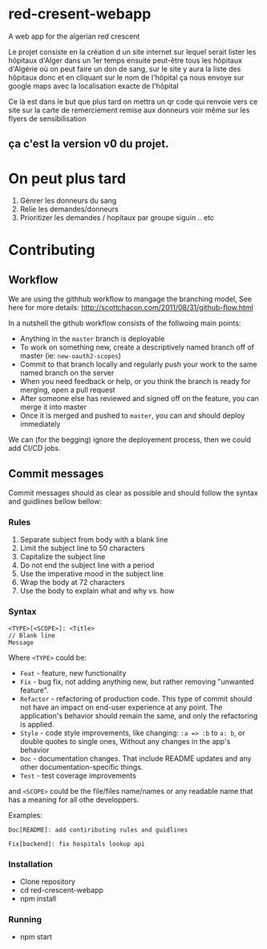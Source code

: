 # red-cresent-webapp
A web app for the algerian red crescent


Le projet consiste en la création d un site internet sur lequel serait lister les hôpitaux d'Alger dans un 1er temps ensuite peut-être tous les hôpitaux d'Algérie où on peut faire un don de sang, sur le site y aura la liste des hôpitaux donc et en cliquant sur le nom de l'hôpital ça nous envoye sur google maps avec la localisation exacte de l'hôpital

Ce là est dans le but que plus tard on mettra un qr code qui renvoie vers ce site sur la carte de remerciement remise aux donneurs voir même sur les flyers de sensibilisation

## ça c'est la version v0 du projet.

# On peut plus tard
1. Génrer les donneurs du sang
2. Relie les demandes/donneurs
3. Prioritizer les demandes / hopitaux par groupe siguin .. etc

# Contributing
## Workflow
We are using the githhub workflow to mangage the branching model, See here for more details: http://scottchacon.com/2011/08/31/github-flow.html

In a nutshell the github workflow consists of the follwoing main points:

* Anything in the `master` branch is deployable
* To work on something new, create a descriptively named branch off of master (ie: `new-oauth2-scopes`)
* Commit to that branch locally and regularly push your work to the same named branch on the server
* When you need feedback or help, or you think the branch is ready for merging, open a pull request
* After someone else has reviewed and signed off on the feature, you can merge it into master
* Once it is merged and pushed to `master`, you can and should deploy immediately

We can (for the begging) ignore the deployement process, then we could add CI/CD jobs.

## Commit messages
Commit messages should as clear as possible and should follow the syntax and guidlines bellow bellow:

### Rules
1. Separate subject from body with a blank line
2. Limit the subject line to 50 characters
3. Capitalize the subject line
4. Do not end the subject line with a period
5. Use the imperative mood in the subject line
6. Wrap the body at 72 characters
7. Use the body to explain what and why vs. how

### Syntax
```
<TYPE>[<SCOPE>]: <Title>
// Blank line
Message
```

Where `<TYPE>` could be:

* `Feat` - feature, new functionality
* `Fix` - bug fix, not adding anything new, but rather removing "unwanted feature".
* `Refactor` - refactoring of production code. This type of commit should not have an impact on end-user experience at any point. The application's behavior should remain the same, and only the refactoring is applied.
* `Style` - code style improvements, like changing: `:a => :b` to `a: b`, or double quotes to single ones, Without any changes in the app's behavior
* `Doc` - documentation changes. That include README updates and any other documentation-specific things.
* `Test` - test coverage improvements

and `<SCOPE>` could be the file/files name/names or any readable name that has a meaning for all othe developpers.

Examples:

`Doc[README]: add contiributing rules and guidlines`

`Fix[backend]: fix hospitals lookup api`

### Installation
* Clone repository
* cd red-crescent-webapp
* npm install

### Running
* npm start
